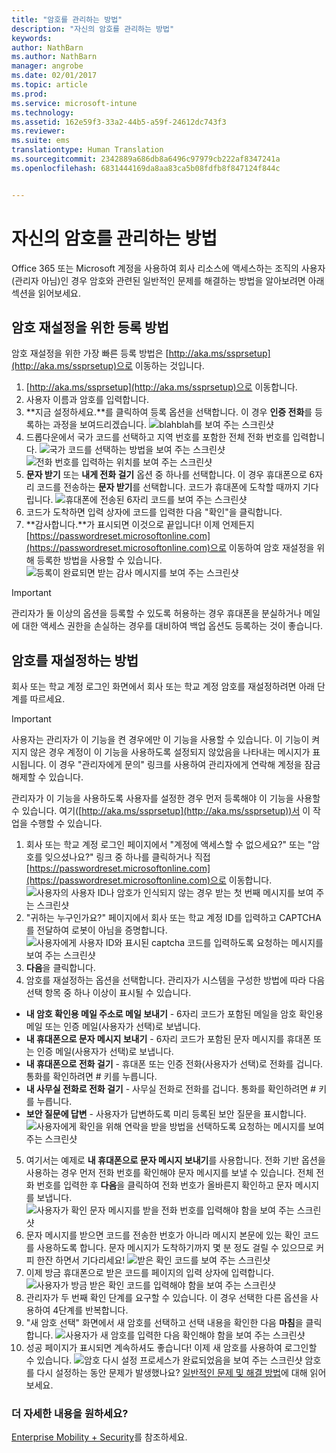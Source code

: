 ```yaml
---
title: "암호를 관리하는 방법"
description: "자신의 암호를 관리하는 방법"
keywords: 
author: NathBarn
ms.author: NathBarn
manager: angrobe
ms.date: 02/01/2017
ms.topic: article
ms.prod: 
ms.service: microsoft-intune
ms.technology: 
ms.assetid: 162e59f3-33a2-44b5-a59f-24612dc743f3
ms.reviewer: 
ms.suite: ems
translationtype: Human Translation
ms.sourcegitcommit: 2342889a686db8a6496c97979cb222af8347241a
ms.openlocfilehash: 6831444169da8aa83ca5b08fdfb8f847124f844c


---
```


# <a name="how-to-manage-your-own-password"></a>자신의 암호를 관리하는 방법

Office 365 또는 Microsoft 계정을 사용하여 회사 리소스에 액세스하는 조직의 사용자(관리자 아님)인 경우 암호와 관련된 일반적인 문제를 해결하는 방법을 알아보려면 아래 섹션을 읽어보세요.

## <a name="how-to-register-for-password-reset"></a>암호 재설정을 위한 등록 방법
암호 재설정을 위한 가장 빠른 등록 방법은 [http://aka.ms/ssprsetup](http://aka.ms/ssprsetup)으로 이동하는 것입니다.

1.  [http://aka.ms/ssprsetup](http://aka.ms/ssprsetup)으로 이동합니다.
2.  사용자 이름과 암호를 입력합니다.
3.  **지금 설정하세요.**를 클릭하여 등록 옵션을 선택합니다. 이 경우 **인증 전화**를 등록하는 과정을 보여드리겠습니다.
![blahblah를 보여 주는 스크린샷](./media/ft-mngPW-1-setup.png)
4.  드롭다운에서 국가 코드를 선택하고 지역 번호를 포함한 전체 전화 번호를 입력합니다.
![국가 코드를 선택하는 방법을 보여 주는 스크린샷 ](./media/ft-mngPW-2-enterNumber.png)![전화 번호를 입력하는 위치를 보여 주는 스크린샷](./media/ft-mngPW-3-enterNumber2.png)
5.  **문자 받기** 또는 **내게 전화 걸기** 옵션 중 하나를 선택합니다. 이 경우 휴대폰으로 6자리 코드를 전송하는 **문자 받기**를 선택합니다. 코드가 휴대폰에 도착할 때까지 기다립니다.
![휴대폰에 전송된 6자리 코드를 보여 주는 스크린샷](./media/ft-mngPW-4-textCode.png)
6.  코드가 도착하면 입력 상자에 코드를 입력한 다음 "확인"을 클릭합니다.
7.  **감사합니다.**가 표시되면 이것으로 끝입니다! 이제 언제든지 [https://passwordreset.microsoftonline.com](https://passwordreset.microsoftonline.com)으로 이동하여 암호 재설정을 위해 등록한 방법을 사용할 수 있습니다.
![등록이 완료되면 받는 감사 메시지를 보여 주는 스크린샷](./media/ft-mngPW-5-thanks.png)

> [!IMPORTANT]
> 관리자가 둘 이상의 옵션을 등록할 수 있도록 허용하는 경우 휴대폰을 분실하거나 메일에 대한 액세스 권한을 손실하는 경우를 대비하여 백업 옵션도 등록하는 것이 좋습니다.

## <a name="how-to-reset-your-password"></a>암호를 재설정하는 방법
회사 또는 학교 계정 로그인 화면에서 회사 또는 학교 계정 암호를 재설정하려면 아래 단계를 따르세요.

> [!IMPORTANT]
> 사용자는 관리자가 이 기능을 켠 경우에만 이 기능을 사용할 수 있습니다. 이 기능이 켜지지 않은 경우 계정이 이 기능을 사용하도록 설정되지 않았음을 나타내는 메시지가 표시됩니다. 이 경우 "관리자에게 문의" 링크를 사용하여 관리자에게 연락해 계정을 잠금 해제할 수 있습니다.
>
관리자가 이 기능을 사용하도록 사용자를 설정한 경우 먼저 등록해야 이 기능을 사용할 수 있습니다. 여기([http://aka.ms/ssprsetup](http://aka.ms/ssprsetup))서 이 작업을 수행할 수 있습니다.

1.  회사 또는 학교 계정 로그인 페이지에서 "계정에 액세스할 수 없으세요?" 또는 "암호를 잊으셨나요?" 링크 중 하나를 클릭하거나 직접 [https://passwordreset.microsoftonline.com](https://passwordreset.microsoftonline.com)으로 이동합니다.
![사용자의 사용자 ID나 암호가 인식되지 않는 경우 받는 첫 번째 메시지를 보여 주는 스크린샷](./media/ft-mngPW-6-resetPWbegin.png)
2.  "귀하는 누구인가요?" 페이지에서 회사 또는 학교 계정 ID를 입력하고 CAPTCHA를 전달하여 로봇이 아님을 증명합니다.
![사용자에게 사용자 ID와 표시된 captcha 코드를 입력하도록 요청하는 메시지를 보여 주는 스크린샷](./media/ft-mngPW-7-enterID.png)
3.  **다음**을 클릭합니다.
4.  암호를 재설정하는 옵션을 선택합니다. 관리자가 시스템을 구성한 방법에 따라 다음 선택 항목 중 하나 이상이 표시될 수 있습니다.
 - **내 암호 확인용 메일 주소로 메일 보내기** - 6자리 코드가 포함된 메일을 암호 확인용 메일 또는 인증 메일(사용자가 선택)로 보냅니다.
  - **내 휴대폰으로 문자 메시지 보내기** - 6자리 코드가 포함된 문자 메시지를 휴대폰 또는 인증 메일(사용자가 선택)로 보냅니다.
  - **내 휴대폰으로 전화 걸기** - 휴대폰 또는 인증 전화(사용자가 선택)로 전화를 겁니다. 통화를 확인하려면 # 키를 누릅니다.
 - **내 사무실 전화로 전화 걸기** - 사무실 전화로 전화를 겁니다. 통화를 확인하려면 # 키를 누릅니다.
 - **보안 질문에 답변** - 사용자가 답변하도록 미리 등록된 보안 질문을 표시합니다.
 ![사용자에게 확인을 위해 연락을 받을 방법을 선택하도록 요청하는 메시지를 보여 주는 스크린샷](./media/ft-mngPW-8-answerQuestions.png)
5.  여기서는 예제로 **내 휴대폰으로 문자 메시지 보내기**를 사용합니다. 전화 기반 옵션을 사용하는 경우 먼저 전화 번호를 확인해야 문자 메시지를 보낼 수 있습니다. 전체 전화 번호를 입력한 후 **다음**을 클릭하여 전화 번호가 올바른지 확인하고 문자 메시지를 보냅니다.
![사용자가 확인 문자 메시지를 받을 전화 번호를 입력해야 함을 보여 주는 스크린샷](./media/ft-mngPW-9-textNumber.png)
6.  문자 메시지를 받으면 코드를 전송한 번호가 아니라 메시지 본문에 있는 확인 코드를 사용하도록 합니다. 문자 메시지가 도착하기까지 몇 분 정도 걸릴 수 있으므로 커피 한잔 하면서 기다리세요!
![받은 확인 코드를 보여 주는 스크린샷](./media/ft-mngPW-10-verificationCode.png)
7.  이제 방금 휴대폰으로 받은 코드를 페이지의 입력 상자에 입력합니다.
![사용자가 방금 받은 확인 코드를 입력해야 함을 보여 주는 스크린샷](./media/ft-mngPW-11-enterCode.png)
8.  관리자가 두 번째 확인 단계를 요구할 수 있습니다. 이 경우 선택한 다른 옵션을 사용하여 4단계를 반복합니다.
9.  "새 암호 선택" 화면에서 새 암호를 선택하고 선택 내용을 확인한 다음 **마침**을 클릭합니다.
![사용자가 새 암호를 입력한 다음 확인해야 함을 보여 주는 스크린샷](./media/ft-mngPW-12-clickFinish.png)
10. 성공 페이지가 표시되면 계속하셔도 좋습니다! 이제 새 암호를 사용하여 로그인할 수 있습니다.
![암호 다시 설정 프로세스가 완료되었음을 보여 주는 스크린샷](./media/ft-mngPW-13-success.png)
암호를 다시 설정하는 동안 문제가 발생했나요? [일반적인 문제 및 해결 방법](https://azure.microsoft.com/en-us/documentation/articles/active-directory-passwords-update-your-own-password/#common-problems-and-their-solutions)에 대해 읽어보세요.

### <a name="want-to-learn-more"></a>더 자세한 내용을 원하세요?
[Enterprise Mobility + Security](https://www.microsoft.com/en-us/server-cloud/enterprise-mobility/overview.aspx)를 참조하세요.



<!--HONumber=Jan17_HO1-->


